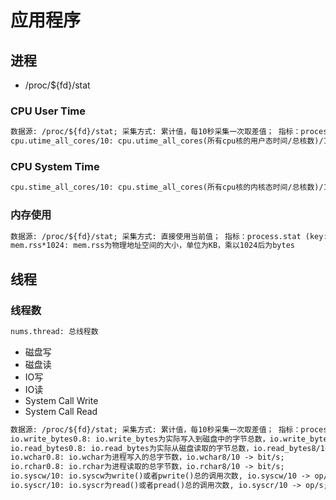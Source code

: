 # 应用程序

## 进程
* /proc/${fd}/stat

### CPU User Time
```md
数据源: /proc/${fd}/stat; 采集方式: 累计值，每10秒采集一次取差值； 指标：process.stat (key: system); 备注：所有相同名称的进程会累加在一起计算；
cpu.utime_all_cores/10: cpu.utime_all_cores(所有cpu核的用户态时间/总核数)/10
```
### CPU System Time
```md
cpu.stime_all_cores/10: cpu.stime_all_cores(所有cpu核的内核态时间/总核数)/10
```
### 内存使用
```md
数据源: /proc/${fd}/stat; 采集方式: 直接使用当前值； 指标：process.stat (key: system); 备注：所有相同名称的进程会累加在一起计算；
mem.rss*1024: mem.rss为物理地址空间的大小，单位为KB，乘以1024后为bytes
```

## 线程
### 线程数
```md
nums.thread: 总线程数
```
* 磁盘写
* 磁盘读
* IO写
* IO读
* System Call Write
* System Call Read
```md
数据源: /proc/${fd}/stat; 采集方式: 累计值，每10秒采集一次取差值； 指标：process.stat (key: system); 备注：所有相同名称的进程会累加在一起计算；
io.write_bytes0.8: io.write_bytes为实际写入到磁盘中的字节总数，io.write_bytes8/10 -> bit/s;
io.read_bytes0.8: io.read_bytes为实际从磁盘读取的字节总数，io.read_bytes8/10 -> bit/s;
io.wchar0.8: io.wchar为进程写入的总字节数，io.wchar8/10 -> bit/s;
io.rchar0.8: io.rchar为进程读取的总字节数，io.rchar8/10 -> bit/s;
io.syscw/10: io.syscw为write()或者pwrite()总的调用次数, io.syscw/10 -> op/s;
io.syscr/10: io.syscr为read()或者pread()总的调用次数, io.syscr/10 -> op/s;
```